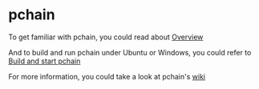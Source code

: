 # pchain

To get familiar with pchain, you could read about [Overview](https://github.com/pchain-org/pchain/wiki/Welcome-to-pchain)

And to build and run pchain under Ubuntu or Windows, you could refer to [Build and start pchain](https://github.com/pchain-org/pchain/wiki/Build-and-start-pchain)

For more information, you could take a look at pchain's [wiki](https://github.com/pchain-org/pchain/wiki)
